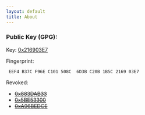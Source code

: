 ```yaml
---
layout: default
title: About
---
```


### Public Key (GPG):

Key: [0x216903E7](http://keyserver.freenet.de:11371/pks/lookup?op=index&search=0x216903E7)

Fingerprint:

     EEF4 B37C F96E C101 508C  6D3B C20B 1B5C 2169 03E7

Revoked:

 * [<del>0x883DAB33</del>](http://pgpkeys.pca.dfn.de/pks/lookup?search=0x883DAB33&amp;op=vindex)
 * [<del>0x5BE53300</del>](http://pgpkeys.pca.dfn.de/pks/lookup?search=0x5BE53300&amp;op=vindex)
 * [<del>0xA96BEDCE</del>](http://pgpkeys.pca.dfn.de/pks/lookup?search=0xA96BEDCE&amp;op=vindex)
